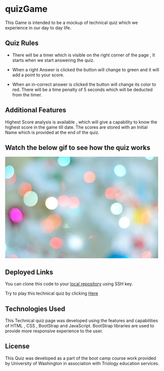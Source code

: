 # quizGame

This Game is intended to be a mockup of technical quiz which we experience in our day to day life. 

## Quiz Rules

* There will be a timer which is visible on the right corner of the page , It starts when we start answering the quiz. 

* When a right Answer is clicked the button will change to green and it will add a point to your score.

* When an in-correct answer is clicked the button will change its color to red. There will be a time penalty of 5 seconds which will be deducted from the timer.

## Additional Features

Highest Score analysis is available , which will give a capability to know the highest score in the game till date. The scores are stored with an Initial Name which is provided at the end of the quiz.

## Watch the below gif to see how the quiz works

![Quiz Demo](./Assets/Images/quiz-image.jpeg)

## Deployed Links

You can clone this code to your [local repository](https://github.com/anurav18/quizGame) using SSH key. 

Try to play this technical quiz by clicking [Here](https://anurav18.github.io/quizGame/)


## Technologies Used

This Technical quiz page was developed using the features and capabilities of HTML , CSS , BootStrap and JavaScript. BootStrap libraries are used to provide more responsive experience to the user.

## License

This Quiz was developed as a part of the boot camp course work provided by University of Washington in association with Triology education services.